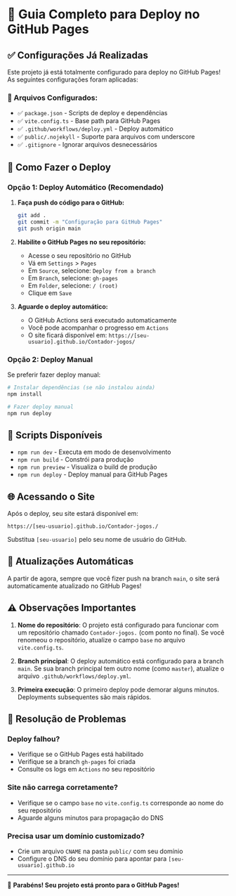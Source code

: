 # 🚀 Guia Completo para Deploy no GitHub Pages

## ✅ Configurações Já Realizadas

Este projeto já está totalmente configurado para deploy no GitHub Pages! As seguintes configurações foram aplicadas:

### 📁 Arquivos Configurados:
- ✅ `package.json` - Scripts de deploy e dependências
- ✅ `vite.config.ts` - Base path para GitHub Pages
- ✅ `.github/workflows/deploy.yml` - Deploy automático
- ✅ `public/.nojekyll` - Suporte para arquivos com underscore
- ✅ `.gitignore` - Ignorar arquivos desnecessários

## 🚀 Como Fazer o Deploy

### Opção 1: Deploy Automático (Recomendado)

1. **Faça push do código para o GitHub:**
   ```bash
   git add .
   git commit -m "Configuração para GitHub Pages"
   git push origin main
   ```

2. **Habilite o GitHub Pages no seu repositório:**
   - Acesse o seu repositório no GitHub
   - Vá em `Settings` > `Pages`
   - Em `Source`, selecione: `Deploy from a branch`
   - Em `Branch`, selecione: `gh-pages`
   - Em `Folder`, selecione: `/ (root)`
   - Clique em `Save`

3. **Aguarde o deploy automático:**
   - O GitHub Actions será executado automaticamente
   - Você pode acompanhar o progresso em `Actions`
   - O site ficará disponível em: `https://[seu-usuario].github.io/Contador-jogos/`

### Opção 2: Deploy Manual

Se preferir fazer deploy manual:

```bash
# Instalar dependências (se não instalou ainda)
npm install

# Fazer deploy manual
npm run deploy
```

## 🔧 Scripts Disponíveis

- `npm run dev` - Executa em modo de desenvolvimento
- `npm run build` - Constrói para produção
- `npm run preview` - Visualiza o build de produção
- `npm run deploy` - Deploy manual para GitHub Pages

## 🌐 Acessando o Site

Após o deploy, seu site estará disponível em:
```
https://[seu-usuario].github.io/Contador-jogos./
```

Substitua `[seu-usuario]` pelo seu nome de usuário do GitHub.

## 🔄 Atualizações Automáticas

A partir de agora, sempre que você fizer push na branch `main`, o site será automaticamente atualizado no GitHub Pages!

## ⚠️ Observações Importantes

1. **Nome do repositório**: O projeto está configurado para funcionar com um repositório chamado `Contador-jogos.` (com ponto no final). Se você renomeou o repositório, atualize o campo `base` no arquivo `vite.config.ts`.

2. **Branch principal**: O deploy automático está configurado para a branch `main`. Se sua branch principal tem outro nome (como `master`), atualize o arquivo `.github/workflows/deploy.yml`.

3. **Primeira execução**: O primeiro deploy pode demorar alguns minutos. Deployments subsequentes são mais rápidos.

## 🐛 Resolução de Problemas

### Deploy falhou?
- Verifique se o GitHub Pages está habilitado
- Verifique se a branch `gh-pages` foi criada
- Consulte os logs em `Actions` no seu repositório

### Site não carrega corretamente?
- Verifique se o campo `base` no `vite.config.ts` corresponde ao nome do seu repositório
- Aguarde alguns minutos para propagação do DNS

### Precisa usar um domínio customizado?
- Crie um arquivo `CNAME` na pasta `public/` com seu domínio
- Configure o DNS do seu domínio para apontar para `[seu-usuario].github.io`

---

🎉 **Parabéns! Seu projeto está pronto para o GitHub Pages!**
